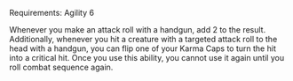 Requirements: Agility 6

Whenever you make an attack roll with a handgun, add 2 to the result. Additionally, whenever you hit a creature with a targeted attack roll to the head with a handgun, you can flip one of your Karma Caps to turn the hit into a critical hit. Once you use this ability, you cannot use it again until you roll combat sequence again.
